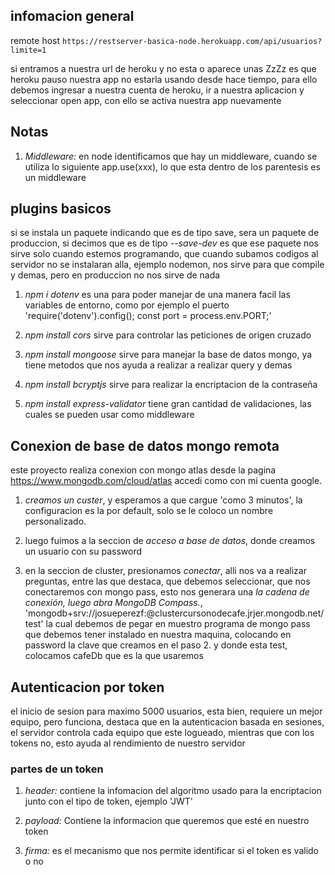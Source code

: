 ## infomacion general
remote host ``` https://restserver-basica-node.herokuapp.com/api/usuarios?limite=1 ```

si entramos a nuestra url de heroku y no esta o aparece unas ZzZz es que heroku pauso nuestra app no estarla usando desde hace tiempo, para ello debemos ingresar a nuestra cuenta de heroku, ir a nuestra aplicacion y seleccionar open app, con ello se activa nuestra app nuevamente
## Notas

1. *Middleware:* en node identificamos que hay un middleware, cuando se utiliza lo siguiente app.use(xxx), lo que esta dentro de los parentesis es un middleware

## plugins basicos

si se instala un paquete indicando que es de tipo save, sera un paquete de produccion, si decimos que es de tipo *--save-dev* es que ese paquete nos sirve solo cuando estemos programando, que cuando subamos codigos al servidor no se instalaran alla, ejemplo nodemon, nos sirve para que compile y demas, pero en produccion no nos sirve de nada

1. *npm i dotenv* es una para poder manejar de una manera facil las variables de entorno, como por ejemplo el puerto 'require('dotenv').config(); const port = process.env.PORT;'

2. *npm install cors* sirve para controlar las peticiones de origen cruzado

3. *npm install mongoose* sirve para manejar la base de datos mongo, ya tiene metodos que nos ayuda a realizar a realizar query y demas 

4. *npm install bcryptjs* sirve para realizar la encriptacion de la contraseña

5. *npm install express-validator* tiene gran cantidad de validaciones, las cuales se pueden usar como middleware

## Conexion de base de datos mongo remota

este proyecto realiza conexion con mongo atlas desde la pagina <https://www.mongodb.com/cloud/atlas> accedi como con mi cuenta google.

 1. *creamos un custer*, y esperamos a que cargue 'como 3 minutos', la configuracion es la por default, solo se le coloco un nombre personalizado.

 2. luego fuimos a la seccion de *acceso a base de datos*, donde creamos un usuario con su password

 3. en la seccion de cluster, presionamos *conectar*, alli nos va a realizar preguntas, entre las que destaca, que debemos seleccionar, que nos conectaremos con mongo pass, esto nos generara una *la cadena de conexión, luego abra MongoDB Compass.*, 'mongodb+srv://josueperezf:<password>@clustercursonodecafe.jrjer.mongodb.net/test' la cual debemos de pegar en muestro programa de mongo pass que debemos tener instalado en nuestra maquina, colocando  en password la clave que creamos en el paso 2. y donde esta test, colocamos cafeDb que es la que usaremos

 ## Autenticacion por token

el inicio de sesion para maximo 5000 usuarios, esta bien, requiere un mejor equipo, pero funciona, destaca que en la autenticacion basada en sesiones, el servidor controla cada equipo que este logueado, mientras que con los tokens no, esto ayuda al rendimiento de nuestro servidor

### partes de un token

1. *header:* contiene la infomacion del algoritmo usado para la encriptacion junto con el tipo de token, ejemplo 'JWT'

1. *payload:* Contiene la informacion que queremos que esté en nuestro token

3. *firma:* es el mecanismo que nos permite identificar si el token es valido o no

